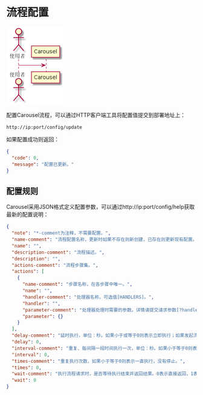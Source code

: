 # 流程配置

![配置](config.png)

配置Carousel流程，可以通过HTTP客户端工具将配置值提交到部署地址上：

```
http://ip:port/config/update
```
如果配置成功则返回：
```json
{
  "code": 0,
  "message": "配置已更新。"
}
```
## 配置规则
Carousel采用JSON格式定义配置参数，可以通过http://ip:port/config/help获取最新的配置说明：
```json
{
  "note": "*-comment为注释，不需要配置。",
  "name-comment": "流程配置名称，更新时如果不存在则新创建，已存在则更新现有配置。",
  "name": "",
  "description-comment": "流程描述。",
  "description": "",
  "actions-comment": "流程步骤集。",
  "actions": [
    {
      "name-comment": "步骤名称，在各步骤中唯一。",
      "name": "",
      "handler-comment": "处理器名称，可选值[HANDLERS]。",
      "handler": "",
      "parameter-comment": "处理器处理时需要的参数。详情请提交请求参数[?handler=]查询",
      "parameter": {}
    }
  ],
  "delay-comment": "延时执行，单位：秒。如果小于或等于0则表示立即执行；如果发起流程时设置了延迟时间则使用发起时的延迟时间设置。",
  "delay": 0,
  "interval-comment": "重复、每间隔一段时间执行一次，单位：秒。如果小于等于0则表示不重复执行。",
  "interval": 0,
  "times-comment": "重复执行次数，如果小于等于0则表示一直执行，没有停止。",
  "times": 0,
  "wait-comment": "执行流程请求时，是否等待执行结束并返回结果。0表示直接返回，1表示等待所有步骤执行完后返回执行结果。",
  "wait": 0
}
```